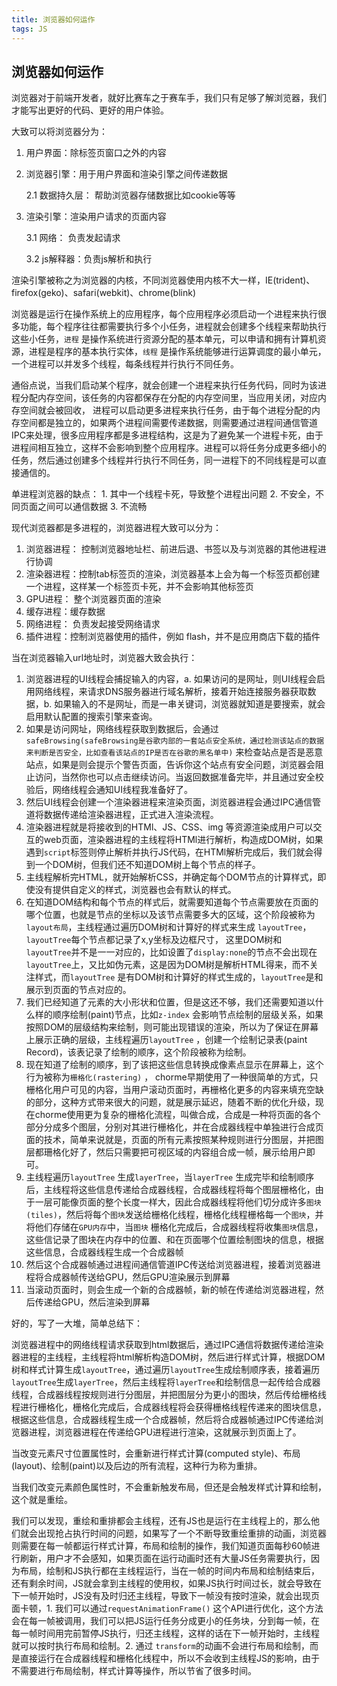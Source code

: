 ```yaml
---
title: 浏览器如何运作
tags: JS
---
```

## 浏览器如何运作

浏览器对于前端开发者，就好比赛车之于赛车手，我们只有足够了解浏览器，我们才能写出更好的代码、更好的用户体验。

大致可以将浏览器分为： 

1. 用户界面：除标签页窗口之外的内容

2. 浏览器引擎：用于用户界面和渲染引擎之间传递数据

   2.1 数据持久层： 帮助浏览器存储数据比如cookie等等

3. 渲染引擎：渲染用户请求的页面内容

   3.1  网络： 负责发起请求

   3.2  js解释器：负责js解析和执行

渲染引擎被称之为浏览器的内核，不同浏览器使用内核不大一样，IE(trident)、firefox(geko)、safari(webkit)、chrome(blink)

浏览器是运行在操作系统上的应用程序，每个应用程序必须启动一个进程来执行很多功能，每个程序往往都需要执行多个小任务，进程就会创建多个线程来帮助执行这些小任务，``进程`` 是操作系统进行资源分配的基本单元，可以申请和拥有计算机资源，进程是程序的基本执行实体，``线程`` 是操作系统能够进行运算调度的最小单元，一个进程可以并发多个线程，每条线程并行执行不同任务。

通俗点说，当我们启动某个程序，就会创建一个进程来执行任务代码，同时为该进程分配内存空间，该任务的内容都保存在分配的内存空间里，当应用关闭，对应内存空间就会被回收， 进程可以启动更多进程来执行任务，由于每个进程分配的内存空间都是独立的，如果两个进程间需要传递数据，则需要通过进程间通信管道IPC来处理，很多应用程序都是多进程结构，这是为了避免某一个进程卡死，由于进程间相互独立，这样不会影响到整个应用程序。进程可以将任务分成更多细小的任务，然后通过创建多个线程并行执行不同任务，同一进程下的不同线程是可以直接通信的。

单进程浏览器的缺点： 1.  其中一个线程卡死，导致整个进程出问题 2. 不安全，不同页面之间可以通信数据 3. 不流畅

现代浏览器都是多进程的，浏览器进程大致可以分为： 

1. 浏览器进程： 控制浏览器地址栏、前进后退、书签以及与浏览器的其他进程进行协调
2. 渲染器进程：控制tab标签页的渲染，浏览器基本上会为每一个标签页都创建一个进程，这样某一个标签页卡死，并不会影响其他标签页
3. GPU进程： 整个浏览器页面的渲染
4. 缓存进程：缓存数据
5. 网络进程： 负责发起接受网络请求
6. 插件进程：控制浏览器使用的插件，例如 flash，并不是应用商店下载的插件

当在浏览器输入url地址时，浏览器大致会执行：

1. 浏览器进程的UI线程会捕捉输入的内容，a. 如果访问的是网址，则UI线程会启用网络线程，来请求DNS服务器进行域名解析，接着开始连接服务器获取数据，b. 如果输入的不是网址，而是一串关键词，浏览器就知道是要搜索，就会启用默认配置的搜索引擎来查询。
2. 如果是访问网址，网络线程获取到数据后，会通过 ``safeBrowsing(safeBrowsing是谷歌内部的一套站点安全系统，通过检测该站点的数据来判断是否安全，比如查看该站点的IP是否在谷歌的黑名单中)`` 来检查站点是否是恶意站点，如果是则会提示个警告页面，告诉你这个站点有安全问题，浏览器会阻止访问，当然你也可以点击继续访问。当返回数据准备完毕，并且通过安全校验后，网络线程会通知UI线程我准备好了。
3. 然后UI线程会创建一个渲染器进程来渲染页面，浏览器进程会通过IPC通信管道将数据传递给渲染器进程，正式进入渲染流程。
4. 渲染器进程就是将接收到的HTMl、JS、CSS、img 等资源渲染成用户可以交互的web页面，渲染器进程的主线程将HTMl进行解析，构造成DOM树，如果遇到``script``标签则停止解析并执行JS代码，在HTMl解析完成后，我们就会得到一个DOM树，但我们还不知道DOM树上每个节点的样子。
5. 主线程解析完HTML，就开始解析CSS，并确定每个DOM节点的计算样式，即使没有提供自定义的样式，浏览器也会有默认的样式。
6. 在知道DOM结构和每个节点的样式后，就需要知道每个节点需要放在页面的哪个位置，也就是节点的坐标以及该节点需要多大的区域，这个阶段被称为 ``layout布局``，主线程通过遍历DOM树和计算好的样式来生成 ``layoutTree``，``layoutTree``每个节点都记录了x,y坐标及边框尺寸， 这里DOM树和 ``layoutTree``并不是一一对应的，比如设置了``display:none``的节点不会出现在``layoutTree``上，又比如伪元素，这是因为DOM树是解析HTML得来，而不关注样式，而``layoutTree`` 是有DOM树和计算好的样式生成的，``layoutTree``是和展示到页面的节点对应的。
7. 我们已经知道了元素的大小形状和位置，但是这还不够，我们还需要知道以什么样的顺序绘制(paint)节点，比如``z-index`` 会影响节点绘制的层级关系，如果按照DOM的层级结构来绘制，则可能出现错误的渲染，所以为了保证在屏幕上展示正确的层级，主线程遍历``layoutTree`` ，创建一个绘制记录表(paint Record)，该表记录了绘制的顺序，这个阶段被称为绘制。
8. 现在知道了绘制的顺序，到了该把这些信息转换成像素点显示在屏幕上，这个行为被称为``栅格化(rastering)``  ， chorme早期使用了一种很简单的方式，只栅格化用户可见的内容，当用户滚动页面时，再栅格化更多的内容来填充空缺的部分，这种方式带来很大的问题，就是展示延迟，随着不断的优化升级，现在chorme使用更为复杂的栅格化流程，叫做合成，合成是一种将页面的各个部分分成多个图层，分别对其进行栅格化，并在合成器线程中单独进行合成页面的技术，简单来说就是，页面的所有元素按照某种规则进行分图层，并把图层都珊格化好了，然后只需要把可视区域的内容组合成一帧，展示给用户即可。
9. 主线程遍历``layoutTree`` 生成``layerTree``，当``layerTree`` 生成完毕和绘制顺序后，主线程将这些信息传递给合成器线程，合成器线程将每个图层栅格化，由于一层可能像页面的整个长度一样大，因此合成器线程将他们切分成许多``图块(tiles)``，然后将每个``图块``发送给栅格化线程，栅格化线程栅格每一个``图块``，并将他们存储在``GPU内存``中，当``图块`` 栅格化完成后，合成器线程将收集``图块``信息，这些信记录了图块在内存中的位置、和在页面哪个位置绘制图块的信息，根据这些信息，合成器线程生成一个合成器帧
10. 然后这个合成器帧通过进程间通信管道IPC传送给浏览器进程，接着浏览器进程将合成器帧传送给GPU，然后GPU渲染展示到屏幕
11. 当滚动页面时，则会生成一个新的合成器帧，新的帧在传递给浏览器进程，然后传递给GPU，然后渲染到屏幕

好的，写了一大堆，简单总结下：

浏览器进程中的网络线程请求获取到html数据后，通过IPC通信将数据传递给渲染器进程的主线程，主线程将html解析构造DOM树，然后进行样式计算，根据DOM树和样式计算生成``layoutTree``，通过遍历``layoutTree``生成绘制顺序表，接着遍历``layoutTree``生成``layerTree``，然后主线程将``layerTree``和绘制信息一起传给合成器线程，合成器线程按规则进行分图层，并把图层分为更小的图块，然后传给栅格线程进行栅格化，栅格化完成后，合成器线程将会获得栅格线程传递来的图块信息，根据这些信息，合成器线程生成一个合成器帧，然后将合成器帧通过IPC传递给浏览器进程，浏览器进程在传递给GPU进程进行渲染，这就展示到页面上了。

当改变元素尺寸位置属性时，会重新进行样式计算(computed style)、布局(layout)、绘制(paint)以及后边的所有流程，这种行为称为重排。

当我们改变元素颜色属性时，不会重新触发布局，但还是会触发样式计算和绘制，这个就是重绘。

我们可以发现，重绘和重排都会主线程，还有JS也是运行在主线程上的，那么他们就会出现抢占执行时间的问题，如果写了一个不断导致重绘重排的动画，浏览器则需要在每一帧都运行样式计算，布局和绘制的操作，我们知道页面每秒60帧进行刷新，用户才不会感知，如果页面在运行动画时还有大量JS任务需要执行，因为布局，绘制和JS执行都在主线程运行，当在一帧的时间内布局和绘制结束后，还有剩余时间，JS就会拿到主线程的使用权，如果JS执行时间过长，就会导致在下一帧开始时，JS没有及时归还主线程，导致下一帧没有按时渲染，就会出现页面卡顿，1.  我们可以通过``requestAnimationFrame()`` 这个API进行优化，这个方法会在每一帧被调用，我们可以把JS运行任务分成更小的任务块，分到每一帧，在每一帧时间用完前暂停JS执行，归还主线程，这样的话在下一帧开始时，主线程就可以按时执行布局和绘制。2. 通过 ``transform``的动画不会进行布局和绘制，而是直接运行在合成器线程和栅格化线程中，所以不会收到主线程JS的影响，由于不需要进行布局绘制，样式计算等操作，所以节省了很多时间。

